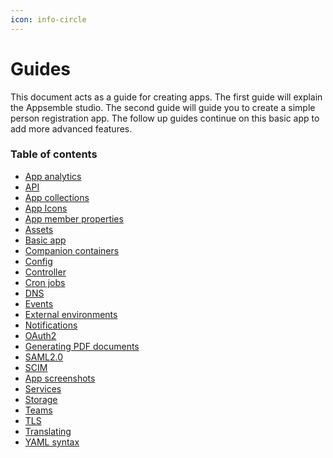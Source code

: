 ```yaml
---
icon: info-circle
---
```


# Guides

This document acts as a guide for creating apps. The first guide will explain the Appsemble studio.
The second guide will guide you to create a simple person registration app. The follow up guides
continue on this basic app to add more advanced features.

### Table of contents

- [App analytics](analytics.md)
- [API](api.md)
- [App collections](app-collections.md)
- [App Icons](app-icons.md)
- [App member properties](app-member-properties.md)
- [Assets](assets.md)
- [Basic app](basic-app.md)
- [Companion containers](companion-containers.md)
- [Config](config.md)
- [Controller](controller.md)
- [Cron jobs](cron.mdx)
- [DNS](dns.md)
- [Events](events.md)
- [External environments](external-environment.md)
- [Notifications](notifications.md)
- [OAuth2](oauth2.md)
- [Generating PDF documents](pdf-generation.md)
- [SAML2.0](saml.md)
- [SCIM](scim.md)
- [App screenshots](screenshots.md)
- [Services](service.md)
- [Storage](storage.md)
- [Teams](teams.md)
- [TLS](tls.md)
- [Translating](translating.md)
- [YAML syntax](yaml-syntax.mdx)
